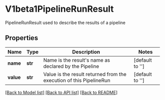 # V1beta1PipelineRunResult

PipelineRunResult used to describe the results of a pipeline
## Properties
Name | Type | Description | Notes
------------ | ------------- | ------------- | -------------
**name** | **str** | Name is the result&#39;s name as declared by the Pipeline | [default to '']
**value** | **str** | Value is the result returned from the execution of this PipelineRun | [default to '']

[[Back to Model list]](../README.md#documentation-for-models) [[Back to API list]](../README.md#documentation-for-api-endpoints) [[Back to README]](../README.md)


